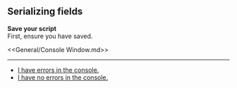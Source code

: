 ## Serializing fields

**Save your script**  
First, ensure you have saved.  

<<General/Console Window.md>>

--- 

- [I have errors in the console.](Serialization/Serialization%20with%20errors.md)
- [I have no errors in the console.](Serialization/Serialization%201.md)